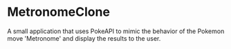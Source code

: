 # MetronomeClone
A small application that uses PokeAPI to mimic the behavior of the Pokemon move 'Metronome' and display the results to the user.
